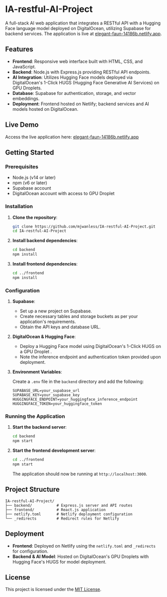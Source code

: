 # IA-restful-AI-Project

A full-stack AI web application that integrates a RESTful API with a Hugging Face language model deployed on DigitalOcean, utilizing Supabase for backend services. The application is live at [elegant-faun-14186b.netlify.app](https://elegant-faun-14186b.netlify.app/).

## Features

-   **Frontend**: Responsive web interface built with HTML, CSS, and JavaScript.
-   **Backend**: Node.js with Express.js providing RESTful API endpoints.
-   **AI Integration**: Utilizes Hugging Face models deployed via DigitalOcean's 1-Click HUGS (Hugging Face Generative AI Services) on GPU Droplets.
-   **Database**: Supabase for authentication, storage, and vector embeddings.
-   **Deployment**: Frontend hosted on Netlify; backend services and AI models hosted on DigitalOcean.

## Live Demo

Access the live application here: [elegant-faun-14186b.netlify.app](https://elegant-faun-14186b.netlify.app/)

## Getting Started

### Prerequisites

-   Node.js (v14 or later)
-   npm (v6 or later)
-   Supabase account
-   DigitalOcean account with access to GPU Droplet

### Installation

1. **Clone the repository**:

    ```bash
    git clone https://github.com/mjwanless/IA-restful-AI-Project.git
    cd IA-restful-AI-Project
    ```

2. **Install backend dependencies**:

    ```bash
    cd backend
    npm install
    ```

3. **Install frontend dependencies**:

    ```bash
    cd ../frontend
    npm install
    ```

### Configuration

1. **Supabase**:

    - Set up a new project on Supabase.
    - Create necessary tables and storage buckets as per your application's requirements.
    - Obtain the API keys and database URL.

2. **DigitalOcean & Hugging Face**:

    - Deploy a Hugging Face model using DigitalOcean's 1-Click HUGS on a GPU Droplet .
    - Note the inference endpoint and authentication token provided upon deployment.

3. **Environment Variables**:

    Create a `.env` file in the `backend` directory and add the following:

    ```env
    SUPABASE_URL=your_supabase_url
    SUPABASE_KEY=your_supabase_key
    HUGGINGFACE_ENDPOINT=your_huggingface_inference_endpoint
    HUGGINGFACE_TOKEN=your_huggingface_token
    ```

### Running the Application

1. **Start the backend server**:

    ```bash
    cd backend
    npm start
    ```

2. **Start the frontend development server**:

    ```bash
    cd ../frontend
    npm start
    ```

    The application should now be running at `http://localhost:3000`.

## Project Structure

```
IA-restful-AI-Project/
├── backend/           # Express.js server and API routes
├── frontend/          # React.js application
├── netlify.toml       # Netlify deployment configuration
└── _redirects         # Redirect rules for Netlify
```

## Deployment

-   **Frontend**: Deployed on Netlify using the `netlify.toml` and `_redirects` for configuration.
-   **Backend & AI Model**: Hosted on DigitalOcean's GPU Droplets with Hugging Face's HUGS for model deployment.

## License

This project is licensed under the [MIT License](LICENSE).
